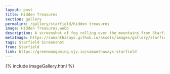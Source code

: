 ```yaml
---
layout: post
title: Hidden Treasures
section: gallery
permalink: /gallery/starfield/hidden treasures
image: Hidden Treasures.webp
description: A screenshot of fog rolling over the mountains from Starfield, taken by Samantha Says.
metaImage: https://samanthasays.github.io/assets/images/gallery/starfield/Hidden Treasures.webp
tags: Starfield Screenshot
from: Starfield
link: https://greenmangaming.sjv.io/samanthasays-starfield
---
```

{% include imageGallery.html %}